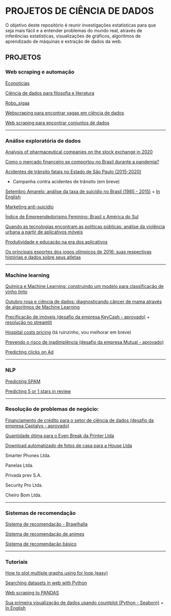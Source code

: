 # PROJETOS DE CIÊNCIA DE DADOS

  O objetivo deste repositório é reunir investigações estatísticas para que seja mais fácil e a entender problemas do mundo real, através de inferências estatísticas, visualizações de gráficos, algoritmos de aprendizado de máquinas e extração de dados da web.


## PROJETOS
### Web scraping e automação

[Econotícias](https://tinyurl.com/y5tk6r6b)

[Ciência de dados para filosofia e literatura](https://tinyurl.com/yxsbck89)

[Robo_sigaa](https://github.com/Patotricks15/Robo_sigaa)

[Webscraping para encontrar vagas em ciência de dados](https://tinyurl.com/y4jz2436)

[Web scraping para encontrar conjuntos de dados](https://tinyurl.com/y4nx8t8g)

_________________________________________________________________________________________________________________________________________________________________________________
### Análise exploratória de dados

[Analysis of pharmaceutical companies on the stock exchange in 2020](https://www.kaggle.com/patrickgomes/the-race-for-a-covid-19-vaccine-eda)

[Como o mercado financeiro se comportou no Brasil durante a pandemia?](https://github.com/Patotricks15/Ciencia-de-dados-projetos/tree/master/Mercado%20financeiro%20na%20pandemia)

[Acidentes de trânsito fatais no Estado de São Paulo (2015-2020)](https://tinyurl.com/y36zhsgo)

 - Campanha contra acidentes de trânsito (em breve)

[Setembro Amarelo: análise da taxa de suicídio no Brasil (1985 - 2015)](https://tinyurl.com/y53xluc9) + [In English](https://tinyurl.com/ycahgvnb)

[Marketing anti-suicídio](https://github.com/Patotricks15/Ciencia-de-dados-projetos/blob/master/Marketing_anti_suicidio.ipynb)

[Índice de Empreendedorismo Feminino: Brasil x América do Sul](https://github.com/Patotricks15/Ciencia-de-dados-projetos/blob/master/Empreendedorismo_feminino_no_Brasil_x_Am%C3%A9rica_do_Sul_uma_an%C3%A1lise_explorat%C3%B3ria_de_dados.ipynb)

[Quando as tecnologias encontram as políticas públicas: análise da violência urbana a partir de aplicativos móveis](https://tinyurl.com/yy6cmgtq)

[Produtividade e educação na era dos aplicativos](https://tinyurl.com/yxc6pvwu)

[Os principais esportes dos jogos olímpicos de 2016: suas respectivas histórias e dados sobre seus atletas](https://tinyurl.com/y4mmb696)

_________________________________________________________________________________________________________________________________________________________________________________
### Machine learning

[Química e Machine Learning: construindo um modelo para classificação de vinho tinto](https://tinyurl.com/y2uycn7d)

[Outubro rosa e ciência de dados: diagnosticando câncer de mama através de algoritmos de Machine Learning](https://tinyurl.com/y27j6ses)

[Precificação de imóveis (desafio da empresa KeyCash - aprovado)](https://github.com/Patotricks15/Ciencia-de-dados-projetos/blob/master/Desafio_KeyCash.ipynb) + [resolução no streamlit](https://github.com/Patotricks15/Ciencia-de-dados-projetos/blob/master/precificacao_streamlit.py)

[Hospital costs pricing](https://tinyurl.com/ycbtkyzt) (tá ruinzinho, vou melhorar em breve)

[Prevendo o risco de inadimplência (desafio da empresa Mutual - aprovado)](https://github.com/Patotricks15/Ciencia-de-dados-projetos/blob/master/Desafio_Mutual%20-%20Patrick%20Gomes.ipynb)

[Predicting clicks on Ad](https://tinyurl.com/j8f9tdvf)
_________________________________________________________________________________________________________________________________________________________________________________

### NLP

[Predicting SPAM](https://github.com/Patotricks15/Ciencia-de-dados-projetos/blob/master/Classificador_de_SPAM.ipynb)

[Predicting 5 or 1 stars in review](https://github.com/Patotricks15/Ciencia-de-dados-projetos/blob/master/Reviews_Yelp.ipynb)
_________________________________________________________________________________________________________________________________________________________________________________
### Resolução de problemas de negócio:

[Financiamento de crédito para o setor de ciência de dados (desafio da empresa Captalys - aprovado)](https://github.com/Patotricks15/Ciencia-de-dados-projetos/blob/master/Resolu%C3%A7%C3%A3o%20do%20desafio%20Captalys%20(Patrick%20Gomes).pdf)

[Quantidade ótima para o Even Break da Printer Ltda](https://github.com/Patotricks15/Ciencia-de-dados-projetos/blob/master/Printer%20Ltda.pdf)

[Download automatizado de fotos de casa para a House Ltda](https://github.com/Patotricks15/Ciencia-de-dados-projetos/blob/master/Download%20automatizado%20de%20fotos%20de%20casa%20para%20a%20House%20Ltda.docx)

Smarter Phones Ltda.

Panelas Ltda.

Privada prev S.A.

Security Pro Ltda.

Cheiro Bom Ltda.

_________________________________________________________________________________________________________________________________________________________________________________
### Sistemas de recomendação

[Sistema de recomendação - Brawlhalla](https://github.com/Patotricks15/Brawlhalla_recomendador)

[Sistema de recomendação de animes](https://tinyurl.com/y3spkayp)

[Sistema de recomendação básico](https://github.com/Patotricks15/Ciencia-de-dados-projetos/blob/master/Sistema_de_recomenda%C3%A7%C3%A3o_b%C3%A1sico.ipynb)


_________________________________________________________________________________________________________________________________________________________________________________
### Tutoriais
[How to plot multiple graphs using for loop (easy)](https://www.kaggle.com/patrickgomes/how-to-plot-multiple-graphs-using-for-loop-easy)

[Searching datasets in web with Python](https://www.kaggle.com/patrickgomes/searching-datasets-in-web-with-python)

[Web scraping to PANDAS](https://www.kaggle.com/patrickgomes/web-scraping-to-pandas-step-by-step-in-9-lines)

[Sua primeira visualização de dados usando countplot (Python - Seaborn)](https://tinyurl.com/y3cg9azc) + [In English](https://tinyurl.com/ybff75s7)

